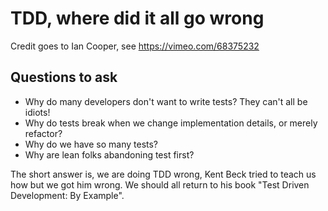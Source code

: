 # TDD, where did it all go wrong

Credit goes to Ian Cooper, see https://vimeo.com/68375232

## Questions to ask

* Why do many developers don't want to write tests? They can't all be idiots!
* Why do tests break when we change implementation details, or merely refactor?
* Why do we have so many tests?
* Why are lean folks abandoning test first?

The short answer is, we are doing TDD wrong, Kent Beck tried to teach us how but we got him wrong. 
We should all return to his book "Test Driven Development: By Example".

